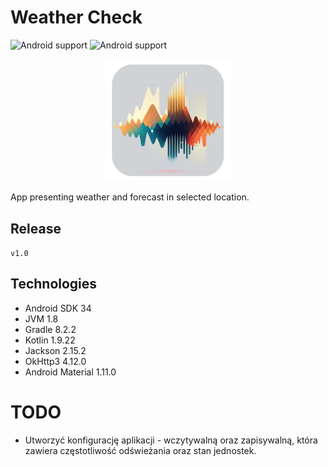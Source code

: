 # Weather Check

![Android support](https://shields.io/badge/Android-SDK_34-green) ![Android support](https://shields.io/badge/v.1.0-purple)

<p align="center">
    <img src="images/logo.png" width="200" alt="logo"/> 
</p>

App presenting weather and forecast in selected location.

## Release

`
v1.0
`

## Technologies

- Android SDK 34
- JVM 1.8
- Gradle 8.2.2
- Kotlin 1.9.22
- Jackson 2.15.2
- OkHttp3 4.12.0
- Android Material 1.11.0

# TODO
- Utworzyć konfigurację aplikacji - wczytywalną oraz zapisywalną, która zawiera częstotliwość
odświeżania oraz stan jednostek.
